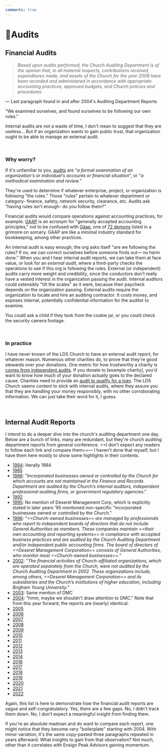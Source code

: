 ```yaml
---
comments: true
---
```

# 🔎Audits
## Financial Audits
>_Based upon audits performed, the Church Auditing Department is of the opinion that, in all material respects, contributions received, expenditures made, and assets of the Church for the year 2008 have been recorded and administered in accordance with appropriate accounting practices, approved budgets, and Church policies and procedures._

— Last paragraph found in and after 2004's Auditing Department Reports

"We examined ourselves, and found ourselves to be following our own rules."

Internal audits are not a waste of time, I don't mean to suggest that they are useless... But if an organization wants to gain public trust, that organization ought to be able to manage an external audit.

&nbsp;

### Why worry?
If it's unfamiliar to you, [audits](https://www.merriam-webster.com/dictionary/audit) are "_a formal examination of an organization's or individual's accounts or financial situation_", or "_a methodical examination and review._" 

They're used to determine if whatever enterprise, project, or organization is following "the rules." Those "rules" pertain to whatever department or category- finance, safety, network security, clearance, etc. Audits ask "having rules isn't enough- do you follow them?"

Financial audits would compare operations against accounting practices, for example. [GAAP](https://www.accounting.com/resources/gaap/) is an acronym for "generally accepted accounting principles," not to be confused with [Gäap](https://en.wikipedia.org/wiki/Gaap), one of [72 demons](https://en.wikipedia.org/wiki/The_Lesser_Key_of_Solomon#The_seventy-two_demons) listed in a grimoire on sorcery. GAAP are like a minimal industry standard for bookkeeping, among other practices.

An internal audit is easy enough; the org asks itself "are we following the rules? If no, we can correct ourselves before someone finds out— no harm done." When you and I hear internal audit reports, we can take them at face value, or look for an *external audit*, where a third-party checks the operations to see if this org is following the rules. External (or independent) audits carry more weight and credibility, since the conductors don't really have a vested interest in the organization passing the audit. Internal auditors could ostensibly "tilt the scales" as it were, because their paycheck depends on the organization passing. External audits require the organization to locate and hire an auditing contractor. It costs money, and exposes internal, potentially confidential information for the auditor to examine.

You could ask a child if they took from the cookie jar, or you could check the security camera footage.

&nbsp;

### In practice
I have never known of the LDS Church to have an external audit report, for whatever reason. Numerous other charities do, to prove that they're good stewards over your donations. One metric for how trustworthy a charity is [comes from independent audits](https://www.charitywatch.org/our-charity-rating-process#how-grades-are-calculated). If you donate to [example charity], you'd want to know how much of your donation actually goes to the declared cause. Charities need to provide an [audit to qualify for a loan](https://www.councilofnonprofits.org/running-nonprofit/nonprofit-audit-guidec/does-your-nonprofit-need-have-independent-audit). The LDS Church seems content to stick with internal audits, where they assure you that they are handling your money responsibly, with no other corroborating information. We can just take their word for it, I guess.

&nbsp;

## Internal Audit Reports
I intend to do a deeper dive into the church's auditing department one day. Below are a bunch of links, many are redundant, but they're church auditing department reports from general conference. ==I don't expect any readers to follow each link and compare them==— I haven't done that myself, but I have them here mostly to show some highlights in their contents.

- [1984](https://www.churchofjesuschrist.org/study/general-conference/1984/04/the-church-audit-committee-report?lang=eng): literally 1984
- [1985](https://www.churchofjesuschrist.org/study/general-conference/1986/04/the-church-audit-committee-report?lang=eng)
- [1988](https://www.churchofjesuschrist.org/study/general-conference/1989/04/the-church-audit-committee-report?lang=eng&id=p6#p6): "*Incorporated businesses owned or controlled by the Church for which accounts are not maintained in the Finance and Records Department are audited by the Church’s internal auditors, independent professional auditing firms, or government regulatory agencies*."
- [1992](https://www.churchofjesuschrist.org/study/general-conference/1993/04/the-church-audit-committee-report?lang=eng)
- [1995](https://www.churchofjesuschrist.org/study/general-conference/1996/04/the-church-audit-committee-report?lang=eng): No mention of Deseret Management Corp, which is explicitly stated in later years '95 mentioned non-specific "incorporated businesses owned or controlled by the Church."
- [1996](https://www.churchofjesuschrist.org/study/general-conference/1997/04/the-church-audit-committee-report?lang=eng&id=p6#p6): "*==Church-owned businesses== are managed by professionals who report to independent boards of directors that do not include General Authorities as members. These companies maintain ==their own accounting and reporting systems== in compliance with accepted business practices and are audited by the Church Auditing Department and/or independent public accounting firms. The board of directors of ==Deseret Management Corporation== consists of General Authorities, who monitor most ==Church-owned businesses==.*"
- [2002](https://www.churchofjesuschrist.org/study/general-conference/2003/04/church-auditing-department-report?lang=eng&id=p7#p7): "*The financial activities of Church-affiliated organizations, which are operated separately from the Church, were not audited by the Church Auditing Department in 2002. These organizations include, among others, ==Deseret Management Corporation== and its subsidiaries and the Church’s institutions of higher education, including Brigham Young University.*"
- [2003](https://www.churchofjesuschrist.org/study/general-conference/2004/04/church-auditing-department-report-2003?lang=eng): Same mention of DMC
- [2004](https://www.churchofjesuschrist.org/study/general-conference/2005/04/church-auditing-department-report-2004?lang=eng): "hmm, maybe we shouldn't draw attention to DMC." Note that from this year forward, the reports are (nearly) identical.
- [2005](https://www.churchofjesuschrist.org/study/general-conference/2006/04/church-auditing-department-report-2005?lang=eng)
- [2006](https://www.churchofjesuschrist.org/study/general-conference/2007/04/church-auditing-department-report-2006?lang=eng)
- [2007](https://www.churchofjesuschrist.org/study/general-conference/2008/04/church-auditing-department-report-2007?lang=eng)
- [2008](https://www.churchofjesuschrist.org/study/general-conference/2009/04/church-auditing-department-report-2008?lang=eng)
- [2009](https://www.churchofjesuschrist.org/study/general-conference/2010/04/church-auditing-department-report-2009?lang=eng)
- [2010](https://www.churchofjesuschrist.org/study/general-conference/2011/04/church-auditing-department-report-2010?lang=eng)
- [2011](https://www.churchofjesuschrist.org/study/general-conference/2012/04/church-auditing-department-report-2011?lang=eng)
- [2012](https://www.churchofjesuschrist.org/study/general-conference/2013/04/church-auditing-department-report-2012?lang=eng)
- [2013](https://www.churchofjesuschrist.org/study/general-conference/2014/04/church-auditing-department-report-2013?lang=eng)
- [2014](https://www.churchofjesuschrist.org/study/general-conference/2015/04/church-auditing-department-report-2014?lang=eng)
- [2016](https://www.churchofjesuschrist.org/study/general-conference/2017/04/church-auditing-department-report-2016?lang=eng)
- [2017](https://www.churchofjesuschrist.org/study/general-conference/2018/04/church-auditing-department-report-2017?lang=eng)
- [2018](https://www.churchofjesuschrist.org/study/general-conference/2019/04/22jergensen?lang=eng)
- [2019](https://www.churchofjesuschrist.org/study/general-conference/2020/04/22jergensen?lang=eng)
- [2020](https://www.churchofjesuschrist.org/study/general-conference/2021/04/22larson?lang=eng)
- [2021](https://www.churchofjesuschrist.org/study/general-conference/2022/04/22larson?lang=eng)
- [2022](https://www.churchofjesuschrist.org/study/general-conference/2023/04/22larson?lang=eng)

Again, this list is here to demonstrate how the financial audit reports are vague and self-congratulatory. Yes, there are a few gaps. No, I didn't track them down. No, I don't expect a meaningful insight from finding them.

If you're an absolute madman and do want to compare each report, one might notice that they become very "boilerplate" starting with 2004. With minor variation, it's the same copy-pasted three paragraphs repeated in years afterward. What insights to gain from that observation? Not much, other than it correlates with Ensign Peak Advisors gaining momentum.